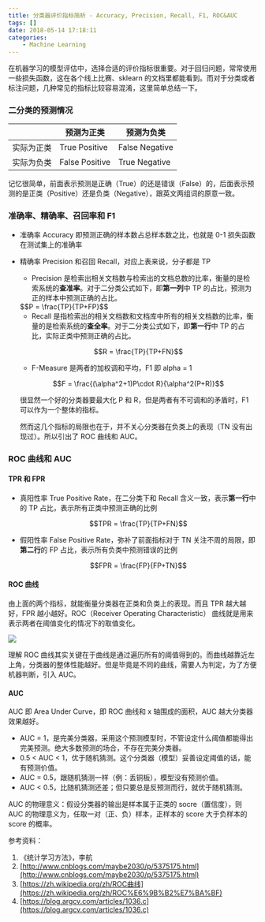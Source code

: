 ```yaml
---
title: 分类器评价指标简析 - Accuracy, Precision, Recall, F1, ROC&AUC
tags: []
date: 2018-05-14 17:18:11
categories:
    - Machine Learning
---
```


在机器学习的模型评估中，选择合适的评价指标很重要。对于回归问题，常常使用一些损失函数，这在各个线上比赛、sklearn 的文档里都能看到。而对于分类或者标注问题，几种常见的指标比较容易混淆，这里简单总结一下。

<!--more-->

### 二分类的预测情况

|| 预测为正类 | 预测为负类
-----------| ------------ | -------------
实际为正类 | True Positive | False Negative
实际为负类 | False Positive | True Negative

记忆很简单，前面表示预测是正确（True）的还是错误（False）的，后面表示预测的是正类（Positive）还是负类（Negative），跟英文两组词的原意一致。

### 准确率、精确率、召回率和 F1

- 准确率 Accuracy 即预测正确的样本数占总样本数之比，也就是 0-1 损失函数在测试集上的准确率
- 精确率 Precision 和召回 Recall，对应上表来说，分子都是 TP
  - Precision 是检索出相关文档数与检索出的文档总数的比率，衡量的是检索系统的**查准率**。对于二分类公式如下，即**第一列**中 TP 的占比，预测为正的样本中预测正确的占比。

  <div>$$P = \frac{TP}{TP+FP}$$</div>

  - Recall 是指检索出的相关文档数和文档库中所有的相关文档数的比率，衡量的是检索系统的**查全率**。对于二分类公式如下，即**第一行**中 TP 的占比，实际正类中预测正确的占比。

  $$R = \frac{TP}{TP+FN}$$

  - F-Measure 是两者的加权调和平均，F1 即 alpha = 1

  $$F = \frac{(\alpha^2+1)P\cdot R}{\alpha^2(P+R)}$$

  很显然一个好的分类器要最大化 P 和 R，但是两者有不可调和的矛盾时，F1 可以作为一个整体的指标。

  然而这几个指标的局限也在于，并不关心分类器在负类上的表现（TN 没有出现过）。所以引出了 ROC 曲线和 AUC。

### ROC 曲线和 AUC

#### TPR 和 FPR

- 真阳性率 True Positive Rate，在二分类下和 Recall 含义一致，表示**第一行**中的 TP 占比，表示所有正类中预测正确的比例

  $$TPR = \frac{TP}{TP+FN}$$

- 假阳性率 False Positive Rate，弥补了前面指标对于 TN 关注不周的局限，即**第二行**的 FP 占比，表示所有负类中预测错误的比例

  $$FPR = \frac{FP}{FP+TN}$$

#### ROC 曲线

由上面的两个指标，就能衡量分类器在正类和负类上的表现。而且 TPR 越大越好，FPR 越小越好。ROC（Receiver Operating Characteristic） 曲线就是用来表示两者在阈值变化的情况下的取值变化。

![](http://o9gmysn8m.bkt.clouddn.com/20180514152630028191819.png)

理解 ROC 曲线其实关键在于曲线是通过遍历所有的阈值得到的。而曲线越靠近左上角，分类器的整体性能越好。但是毕竟是不同的曲线，需要人为判定，为了方便机器判断，引入 AUC。

#### AUC

AUC 即 Area Under Curve，即 ROC 曲线和 x 轴围成的面积，AUC 越大分类器效果越好。

- AUC = 1，是完美分类器，采用这个预测模型时，不管设定什么阈值都能得出完美预测。绝大多数预测的场合，不存在完美分类器。
- 0.5 < AUC < 1，优于随机猜测。这个分类器（模型）妥善设定阈值的话，能有预测价值。
- AUC = 0.5，跟随机猜测一样（例：丢铜板），模型没有预测价值。
- AUC < 0.5，比随机猜测还差；但只要总是反预测而行，就优于随机猜测。

<div class="note info"><p>AUC 的物理意义：假设分类器的输出是样本属于正类的 socre（置信度），则 AUC 的物理意义为，任取一对（正、负）样本，正样本的 score 大于负样本的 score 的概率。</p></div> 

  参考资料：

  1. 《统计学习方法》，李航
  2. [http://www.cnblogs.com/maybe2030/p/5375175.html](http://www.cnblogs.com/maybe2030/p/5375175.html)
  3. [https://zh.wikipedia.org/zh/ROC曲线](https://zh.wikipedia.org/zh/ROC%E6%9B%B2%E7%BA%BF)
  4. [https://blog.argcv.com/articles/1036.c](https://blog.argcv.com/articles/1036.c)
